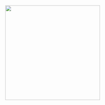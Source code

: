 ### <img src="https://cdn.discordapp.com/attachments/376422292005060608/761986228026605588/image0.jpg" width="300" height="300" />
